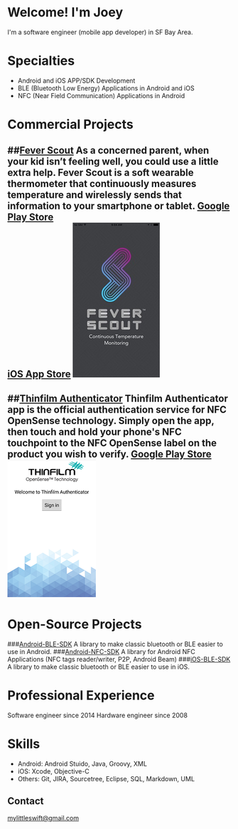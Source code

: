 # Welcome! I'm Joey

I'm a software engineer (mobile app developer) in SF Bay Area.

# Specialties
  * Android and iOS APP/SDK Development
  * BLE (Bluetooth Low Energy) Applications in Android and iOS
  * NFC (Near Field Communication) Applications in Android

# Commercial Projects

##[Fever Scout](https://feverscout.com)
As a concerned parent, when your kid isn’t feeling well, you could use a little extra help. Fever Scout is a soft wearable thermometer that continuously measures temperature and wirelessly sends that information to your smartphone or tablet.
[Google Play Store](https://play.google.com/store/apps/details?id=com.vivalnk.feverscout&hl=en)       
[iOS App Store](https://itunes.apple.com/us/app/fever-scout/id1095852565?mt=8)
![Alt Text](https://github.com/Mylittleswift/mylittleswift.github.io/blob/master/image/feverscout.jpeg)
-------------------------

##[Thinfilm Authenticator](http://thinfilm.no/products-nfc-solutions/)
Thinfilm Authenticator app is the official authentication service for NFC OpenSense technology. Simply open the app, then touch and hold your phone's NFC touchpoint to the NFC OpenSense label on the product you wish to verify.
[Google Play Store](https://play.google.com/store/apps/details?id=no.thinfilm.opensenseauth&hl=en)
![Alt Text](https://github.com/Mylittleswift/mylittleswift.github.io/blob/master/image/thinfilm.png)
------------------

# Open-Source Projects

###[Android-BLE-SDK](https://github.com/Mylittleswift/Android-BLE-SDK/)
A library to make classic bluetooth or BLE easier to use in Android.
###[Android-NFC-SDK](https://github.com/Mylittleswift/Android-NFC-SDK/)
A library for Android NFC Applications (NFC tags reader/writer, P2P, Android Beam)
###[iOS-BLE-SDK](https://github.com/Mylittleswift/iOS-BLE-SDK/)
A library to make classic bluetooth or BLE easier to use in iOS.

# Professional Experience
Software engineer since 2014
Hardware engineer since 2008


# Skills
* Android: Android Stuido, Java, Groovy, XML
* iOS: Xcode, Objective-C
* Others: Git, JIRA, Sourcetree, Eclipse, SQL, Markdown, UML 

## Contact
<mylittleswift@gmail.com>
